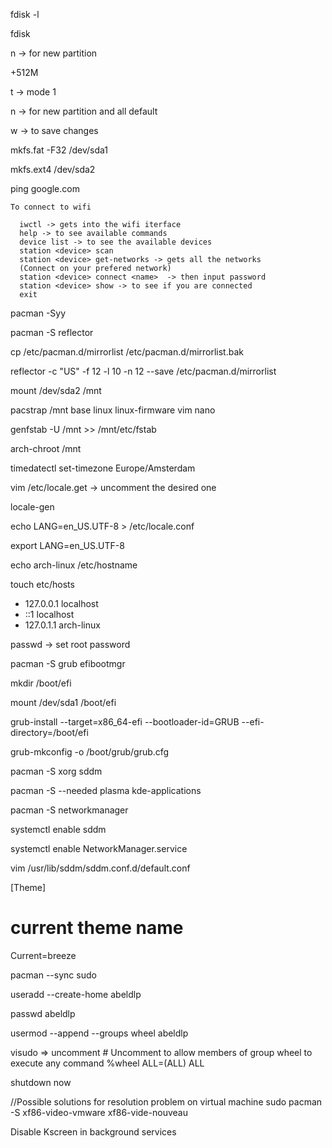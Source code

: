 fdisk -l

fdisk <your disk>

n  -> for new partition

+512M

t -> mode 1

n -> for new partition and all default

w -> to save changes

mkfs.fat -F32 /dev/sda1

mkfs.ext4 /dev/sda2

ping google.com

`To connect to wifi`
```shell
  iwctl -> gets into the wifi iterface
  help -> to see available commands
  device list -> to see the available devices
  station <device> scan
  station <device> get-networks -> gets all the networks
  (Connect on your prefered network)
  station <device> connect <name>  -> then input password
  station <device> show -> to see if you are connected
  exit
```

pacman -Syy

pacman -S reflector

cp /etc/pacman.d/mirrorlist /etc/pacman.d/mirrorlist.bak

reflector -c "US" -f 12 -l 10 -n 12 --save /etc/pacman.d/mirrorlist

mount /dev/sda2 /mnt

pacstrap /mnt base linux linux-firmware vim nano

genfstab -U /mnt >> /mnt/etc/fstab

arch-chroot /mnt

timedatectl set-timezone Europe/Amsterdam

vim /etc/locale.get  -> uncomment the desired one

locale-gen

echo LANG=en_US.UTF-8 > /etc/locale.conf

export LANG=en_US.UTF-8

echo arch-linux /etc/hostname

touch etc/hosts
  - 127.0.0.1 localhost
  - ::1 localhost
  - 127.0.1.1 arch-linux

passwd  -> set root password

pacman -S grub efibootmgr

mkdir /boot/efi

mount /dev/sda1 /boot/efi

grub-install --target=x86_64-efi --bootloader-id=GRUB --efi-directory=/boot/efi

grub-mkconfig -o /boot/grub/grub.cfg

pacman -S xorg sddm

pacman -S --needed plasma kde-applications

pacman -S networkmanager

systemctl enable sddm

systemctl enable NetworkManager.service

vim /usr/lib/sddm/sddm.conf.d/default.conf

  [Theme]
  # current theme name
  Current=breeze

pacman --sync sudo

useradd --create-home abeldlp

passwd abeldlp

usermod --append --groups wheel abeldlp

visudo => uncomment # Uncomment to allow members of group wheel to execute any command %wheel ALL=(ALL) ALL

shutdown now

//Possible solutions for resolution problem on virtual machine
sudo pacman -S xf86-video-vmware xf86-vide-nouveau

Disable Kscreen in background services 
